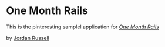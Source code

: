 # One Month Rails

This is the pinteresting samplel application for
[*One Month Rails*](http://www.onemonth.com)

by [Jordan Russell](http://www.jordanwrussell.com)